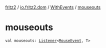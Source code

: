 [fritz2](../../index.md) / [io.fritz2.dom](../index.md) / [WithEvents](index.md) / [mouseouts](./mouseouts.md)

# mouseouts

`val mouseouts: `[`Listener`](../-listener/index.md)`<`[`MouseEvent`](https://kotlinlang.org/api/latest/jvm/stdlib/org.w3c.dom.events/-mouse-event/index.html)`, T>`